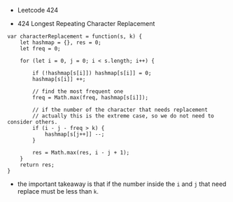 
- Leetcode 424 
  
- 424 Longest Repeating Character Replacement

```
var characterReplacement = function(s, k) {
    let hashmap = {}, res = 0;
    let freq = 0;

    for (let i = 0, j = 0; i < s.length; i++) {

        if (!hashmap[s[i]]) hashmap[s[i]] = 0;
        hashmap[s[i]] ++;

        // find the most frequent one
        freq = Math.max(freq, hashmap[s[i]]);

        // if the number of the character that needs replacement
        // actually this is the extreme case, so we do not need to consider others.
        if (i - j - freq > k) {
            hashmap[s[j++]] --;
        }

        res = Math.max(res, i - j + 1);
    }
    return res;
}

```

- the important takeaway is that if the number inside the `i` and `j` that need replace must be less than `k`.